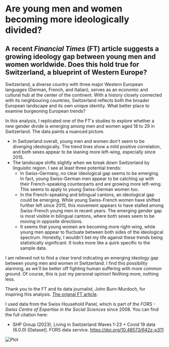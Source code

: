# Are young men and women becoming more ideologically divided?

## A recent _Financial Times_ (FT) article suggests a growing ideology gap between young men and women worldwide. Does this hold true for Switzerland, a blueprint of Western Europe?

Switzerland, a diverse country with three major Western European languages (German, French, and Italian), serves as an economic and cultural hub at the center of the continent. With a history closely connected with its neighbouring countries, Switzerland reflects both the broader European landscape and its own unique identity. What better place to examine burgeoning European trends?

In this analysis, I replicated one of the FT's studies to explore whether a new gender divide is emerging among men and women aged 18 to 29 in Switzerland. The data paints a nuanced picture. 

* In Switzerland overall, young men and women don't seem to be diverging ideologically. The trend lines show a mild positive correlation, and both sexes appear to be leaning more left-wing, especially since 2015.
* The landscape shifts slightly when we break down Switzerland by linguistic region. I see at least three potential trends:
  * In Swiss-Germany, no clear ideological gap seems to be emerging. In fact, young Swiss-German men appear to be catching up with their French-speaking counterparts and are growing more left-wing. This seems to apply to young Swiss-German women too.
  * In the French-speaking and bilingual cantons, an ideological gap could be emerging. While young Swiss-French women have shifted further left since 2015, this movement appears to have stalled among Swiss-French young men in recent years. The emerging gender gap is most visible in bilingual cantons, where both sexes seem to be moving in opposite directions.
  * It seems that young women are becoming more right-wing, while young men appear to fluctuate between both sides of the ideological spectrum. Honestly, I wouldn't bet my life against these trends being statistically significant. It looks more like a quirk specific to the sample data.

I am relieved not to find a clear trend indicating an emerging ideology gap between young men and women in Switzerland. I find this possibility alarming, as we'll be better off fighting human suffering with more common ground. Of course, this is just my personal opinion! Nothing more, nothing less.

Thank you to the FT and its data journalist, John Burn-Murdoch, for inspiring this analysis. [The orignal FT article](https://www.ft.com/content/29fd9b5c-2f35-41bf-9d4c-994db4e12998).

I used data from the Swiss Household Panel, which is part of the _FORS - Swiss Centre of Expertise in the Social Sciences_ since 2008. You can find the full citation here:
* SHP Group (2023), Living in Switzerland Waves 1-23 + Covid 19 data (6.0.0) [Dataset]. FORS data service. https://doi.org/10.48573/642z-p311

![Plot](https://github.com/Dunadan1997/ad-hoc-pol-youth-ideological-gap/blob/main/Pol_YouthIdeologicalGap_20240128_ve02.jpeg)
